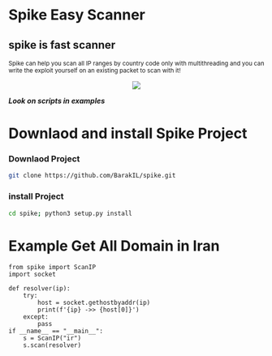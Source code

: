 # Spike Easy Scanner


## spike is fast scanner 

<sub>Spike can help you scan all IP ranges by country code only with multithreading and you can write the exploit yourself on an existing packet to scan with it!</sub>


<p align="center">
  <img src="https://images.vexels.com/media/users/3/145266/raw/0c5d8ff5814fa9ac97c195559eccbbad-flat-rocket-illustration-badge.jpg" />
</p>

***Look on scripts in examples***

# Downlaod and install Spike Project

### Downlaod Project
```bash
git clone https://github.com/BarakIL/spike.git
```

### install Project
```bash
cd spike; python3 setup.py install
```

# Example Get All Domain in Iran

```python3
from spike import ScanIP
import socket

def resolver(ip):
    try:
        host = socket.gethostbyaddr(ip)
        print(f'{ip} ->> {host[0]}')
    except:
        pass
if __name__ == "__main__":
    s = ScanIP("ir")
    s.scan(resolver)
    
```
